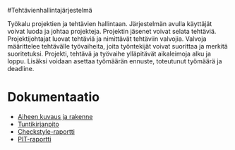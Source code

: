 #Tehtävienhallintajärjestelmä

Työkalu projektien ja tehtävien hallintaan.
Järjestelmän avulla käyttäjät voivat luoda ja johtaa projekteja. Projektin jäsenet voivat selata tehtäviä. Projektijohtajat luovat tehtäviä ja nimittävät tehtäviin valvojia. Valvoja määrittelee tehtävälle työvaiheita, joita työntekijät voivat suorittaa ja merkitä suoritetuksi.
Projekti, tehtävä ja työvaihe ylläpitävät aikaleimoja alku ja loppu. Lisäksi voidaan asettaa työmäärän ennuste, toteutunut työmäärä ja deadline.

# Dokumentaatio

* [Aiheen kuvaus ja rakenne](dokumentaatio/aiheenKuvausJaRakenne.md)
* [Tuntikirjanpito](dokumentaatio/tuntikirjanpito.md5)
* [Checkstyle-raportti](dokumentaatio/checkstyle-raportti/checkstyle.html)
* [PIT-raportti](dokumentaatio/pit-raportti)
